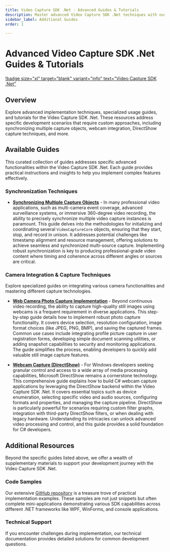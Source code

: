 ```yaml
---
title: Video Capture SDK .Net - Advanced Guides & Tutorials
description: Master advanced Video Capture SDK .Net techniques with our in-depth guides. Learn synchronization, DirectShow capture, webcam photo features, explore code samples, and access support.
sidebar_label: Additional Guides
order: 1

---
```


# Advanced Video Capture SDK .Net Guides & Tutorials

[!badge size="xl" target="blank" variant="info" text="Video Capture SDK .Net"](https://www.visioforge.com/video-capture-sdk-net)

## Overview

Explore advanced implementation techniques, specialized usage guides, and tutorials for the Video Capture SDK .Net. These resources address specific development scenarios that require custom approaches, including synchronizing multiple capture objects, webcam integration, DirectShow capture techniques, and more.

## Available Guides

This curated collection of guides addresses specific advanced functionalities within the Video Capture SDK .Net. Each guide provides practical instructions and insights to help you implement complex features effectively.

### Synchronization Techniques

* [**Synchronizing Multiple Capture Objects**](start-in-sync.md) - In many professional video applications, such as multi-camera event coverage, advanced surveillance systems, or immersive 360-degree video recording, the ability to precisely synchronize multiple video capture instances is paramount. This guide delves into the methodologies for initializing and coordinating several `VideoCaptureCore` objects, ensuring that they start, stop, and record in unison. It addresses potential challenges like timestamp alignment and resource management, offering solutions to achieve seamless and synchronized multi-source capture. Implementing robust synchronization is key to producing professional-grade video content where timing and coherence across different angles or sources are critical.

### Camera Integration & Capture Techniques

Explore specialized guides on integrating various camera functionalities and mastering different capture technologies.

* [**Web Camera Photo Capture Implementation**](make-photo-using-webcam.md) - Beyond continuous video recording, the ability to capture high-quality still images using webcams is a frequent requirement in diverse applications. This step-by-step guide details how to implement robust photo capture functionality. It covers device selection, resolution configuration, image format choices (like JPEG, PNG, BMP), and saving the captured frames. Common use cases include integrating profile picture capture in user registration forms, developing simple document scanning utilities, or adding snapshot capabilities to security and monitoring applications. The guide simplifies the process, enabling developers to quickly add valuable still image capture features.

* [**Webcam Capture (DirectShow)**](webcam-capture-directshow.md) - For Windows developers seeking granular control and access to a wide array of media processing capabilities, Microsoft DirectShow remains a cornerstone technology. This comprehensive guide explains how to build C# webcam capture applications by leveraging the DirectShow backend within the Video Capture SDK .Net. It covers essential topics such as device enumeration, selecting specific video and audio sources, configuring formats and properties, and managing the capture pipeline. DirectShow is particularly powerful for scenarios requiring custom filter graphs, integration with third-party DirectShow filters, or when dealing with legacy hardware. Understanding its intricacies can unlock advanced video processing and control, and this guide provides a solid foundation for C# developers.

## Additional Resources

Beyond the specific guides listed above, we offer a wealth of supplementary materials to support your development journey with the Video Capture SDK .Net.

### Code Samples

Our extensive [GitHub repository](https://github.com/visioforge/.Net-SDK-s-samples) is a treasure trove of practical implementation examples. These samples are not just snippets but often complete mini-applications demonstrating various SDK capabilities across different .NET frameworks like WPF, WinForms, and console applications.

### Technical Support

If you encounter challenges during implementation, our technical documentation provides detailed solutions for common development questions.
